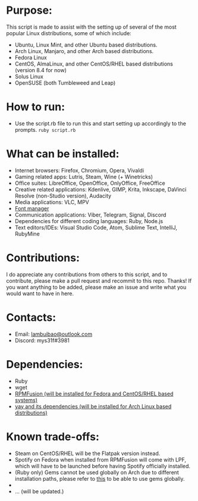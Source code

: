 # Purpose:
This script is made to assist with the setting up of several of the most popular Linux distributions, some of which include:
- Ubuntu, Linux Mint, and other Ubuntu based distributions.
- Arch Linux, Manjaro, and other Arch based distributions.
- Fedora Linux
- CentOS, AlmaLinux, and other CentOS/RHEL based distributions (version 8.4 for now)
- Solus Linux
- OpenSUSE (both Tumbleweed and Leap)

# How to run:
- Use the script.rb file to run this and start setting up accordingly to the prompts.
`ruby script.rb`

# What can be installed:
- Internet browsers: Firefox, Chromium, Opera, Vivaldi
- Gaming related apps: Lutris, Steam, Wine (+ Winetricks)
- Office suites: LibreOffice, OpenOffice, OnlyOffice, FreeOffice
- Creative related applications: Kdenlive, GIMP, Krita, Inkscape, DaVinci Resolve (non-Studio version), Audacity
- Media applications: VLC, MPV
- <a href="https://github.com/FontManager/font-manager">Font manager</a>
- Communication applications: Viber, Telegram, Signal, Discord
- Dependencies for different coding languages: Ruby, Node.js
- Text editors/IDEs: Visual Studio Code, Atom, Sublime Text, IntelliJ, RubyMine

# Contributions:
I do appreciate any contributions from others to this script, and to contribute, please make a pull request and recommit to this repo. Thanks!
If you want anything to be added, please make an issue and write what you would want to have in here.

# Contacts:
- Email: lambuibao@outlook.com
- Discord: mys31f#3981

# Dependencies:
- Ruby
- wget
- <a href="https://rpmfusion.org/">RPMFusion (will be installed for Fedora and CentOS/RHEL based systems)</a>
- <a href="https://github.com/Jguer/yay">yay and its dependencies (will be installed for Arch Linux based distributions)</a>

# Known trade-offs:
- Steam on CentOS/RHEL will be the Flatpak version instead.
- Spotify on Fedora when installed from RPMFusion will come with LPF, which will have to be launched before having Spotify officially installed.
- (Ruby only) Gems cannot be used globally on Arch due to different installation paths, please refer to <a href="https://wiki.archlinux.org/title/ruby#RubyGems"> this</a> to be able to use gems globally.
- 
- ... (will be updated.)
